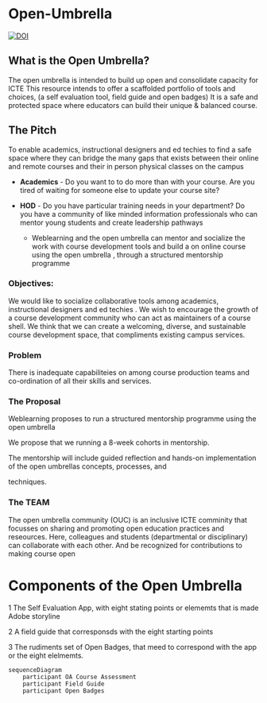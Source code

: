 # Open-Umbrella
[![DOI](https://zenodo.org/badge/703646900.svg)](https://zenodo.org/doi/10.5281/zenodo.10091447) 

## What is the Open Umbrella?
The open umbrella is intended to build up open and consolidate capacity for ICTE
This resource intends to offer a scaffolded portfolio of tools and choices, (a self evaluation tool, field guide and open badges) It is a safe and protected space where educators can build their unique & balanced course. 



## **The Pitch**

To enable academics, instructional designers and ed techies to find a safe space where they can bridge the many gaps that exists between their online and remote courses and their in person physical classes on the campus

* **Academics** - Do you want to to do more than with your course. Are you tired of waiting for someone else to update your course site?  
* **HOD**  - Do you have particular training needs in your department? Do you have a community of like minded information professionals who can mentor young students and create leadership pathways

   * Weblearning and the open umbrella can mentor and socialize the work with course development tools and build a on online course using the open umbrella , through a structured mentorship programme  


### Objectives: 

We would like to socialize collaborative tools among academics, instructional designers and ed techies . We wish to encourage the growth of a course development community who can act as maintainers of a course shell. We think that we can create a welcoming, diverse, and sustainable course development space, that compliments existing campus services.  

### 

### Problem

There is inadequate capabiliteies on among course production teams and co-ordination of all their skills and services. 



### The Proposal 
Weblearning proposes to run a structured mentorship programme using the open umbrella  

We propose that we running a 8-week cohorts in mentorship. 

The mentorship will include guided reflection and hands-on implementation of the open umbrellas concepts, processes, and

techniques. 

### The TEAM
The open umbrella community (OUC) is an inclusive ICTE comminity that focusses on sharing and promoting open education practices and reseources.
Here, colleagues and students (departmental or disciplinary) can collaborate with each other. And be recognized for contributions to making course open

# Components of the Open Umbrella
1 The Self Evaluation App, with eight stating points or elememts that is made Adobe storyline 

2 A field guide that corresponsds with the eight starting points 

3 The rudiments set of Open Badges, that meed to correspond with the app or the eight elelmemts. 

[cc-by]: http://creativecommons.org/licenses/by/4.0/
[cc-by-image]: https://i.creativecommons.org/l/by/4.0/88x31.png
[cc-by-shield]: https://img.shields.io/badge/License-CC%20BY%204.0-lightgrey.svg


```mermaid
sequenceDiagram
    participant OA Course Assessment 
    participant Field Guide 
    participant Open Badges
```
